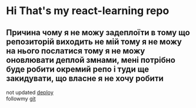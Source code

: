 # Hi That's my react-learning repo
## Причина чому я не можу задеплоїти в тому що репозиторій виходить не мій тому я не можу на нього послатися тому я не можу оновлювати деплой змнами, мені потрібно буде робити окремий репо і туди ще закидувати, що власне я не хочу робити
not updated [deploy](https://laboratorna-robota-no1-jadatix.vercel.app/)  
followmy [git](https://github.com/jadatix)
